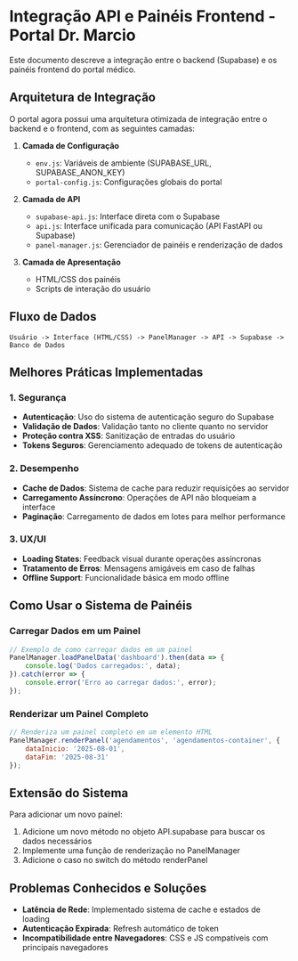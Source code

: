 # Integração API e Painéis Frontend - Portal Dr. Marcio

Este documento descreve a integração entre o backend (Supabase) e os painéis frontend do portal médico.

## Arquitetura de Integração

O portal agora possui uma arquitetura otimizada de integração entre o backend e o frontend, com as seguintes camadas:

1. **Camada de Configuração**
   - `env.js`: Variáveis de ambiente (SUPABASE_URL, SUPABASE_ANON_KEY)
   - `portal-config.js`: Configurações globais do portal

2. **Camada de API**
   - `supabase-api.js`: Interface direta com o Supabase
   - `api.js`: Interface unificada para comunicação (API FastAPI ou Supabase)
   - `panel-manager.js`: Gerenciador de painéis e renderização de dados

3. **Camada de Apresentação**
   - HTML/CSS dos painéis
   - Scripts de interação do usuário

## Fluxo de Dados

```
Usuário -> Interface (HTML/CSS) -> PanelManager -> API -> Supabase -> Banco de Dados
```

## Melhores Práticas Implementadas

### 1. Segurança

- **Autenticação**: Uso do sistema de autenticação seguro do Supabase
- **Validação de Dados**: Validação tanto no cliente quanto no servidor
- **Proteção contra XSS**: Sanitização de entradas do usuário
- **Tokens Seguros**: Gerenciamento adequado de tokens de autenticação

### 2. Desempenho

- **Cache de Dados**: Sistema de cache para reduzir requisições ao servidor
- **Carregamento Assíncrono**: Operações de API não bloqueiam a interface
- **Paginação**: Carregamento de dados em lotes para melhor performance

### 3. UX/UI

- **Loading States**: Feedback visual durante operações assíncronas
- **Tratamento de Erros**: Mensagens amigáveis em caso de falhas
- **Offline Support**: Funcionalidade básica em modo offline

## Como Usar o Sistema de Painéis

### Carregar Dados em um Painel

```javascript
// Exemplo de como carregar dados em um painel
PanelManager.loadPanelData('dashboard').then(data => {
    console.log('Dados carregados:', data);
}).catch(error => {
    console.error('Erro ao carregar dados:', error);
});
```

### Renderizar um Painel Completo

```javascript
// Renderiza um painel completo em um elemento HTML
PanelManager.renderPanel('agendamentos', 'agendamentos-container', {
    dataInicio: '2025-08-01',
    dataFim: '2025-08-31'
});
```

## Extensão do Sistema

Para adicionar um novo painel:

1. Adicione um novo método no objeto API.supabase para buscar os dados necessários
2. Implemente uma função de renderização no PanelManager
3. Adicione o caso no switch do método renderPanel

## Problemas Conhecidos e Soluções

- **Latência de Rede**: Implementado sistema de cache e estados de loading
- **Autenticação Expirada**: Refresh automático de token
- **Incompatibilidade entre Navegadores**: CSS e JS compatíveis com principais navegadores
